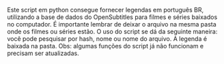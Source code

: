 Este script em python consegue fornecer legendas em português BR, utilizando a base de dados do OpenSubtitles para filmes e séries baixados no computador. É importante lembrar de deixar o arquivo na mesma pasta onde os filmes ou séries estão. O uso do script se dá da seguinte maneira: você pode pesquisar por hash, nome ou nome do arquivo. A legenda é baixada na pasta.
Obs: algumas funções do script já não funcionam e precisam ser atualizadas.
